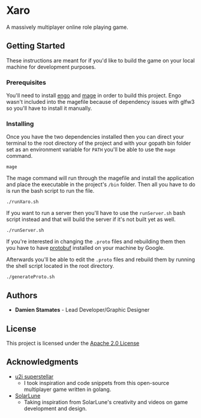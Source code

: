 # Xaro

A massively multiplayer online role playing game.

## Getting Started

These instructions are meant for if you'd like to build the game on your local machine for development purposes.

### Prerequisites

You'll need to install [engo](https://engo.io/) and [mage](https://github.com/magefile/mage) in order to build this project. Engo wasn't included into the magefile because of dependency issues with glfw3 so you'll have to install it manually.

### Installing

Once you have the two dependencies installed then you can direct your terminal to the root directory of the project and with your gopath bin folder set as an environment variable for `PATH` you'll be able to use the `mage` command.

```
mage
```

The mage command will run through the magefile and install the application and place the executable in the project's `/bin` folder. Then all you have to do is run the bash script to run the file.

```
./runXaro.sh
```

If you want to run a server then you'll have to use the `runServer.sh` bash script instead and that will build the server if it's not built yet as well.

```
./runServer.sh
```

If you're interested in changing the `.proto` files and rebuilding them then you have to have [protobuf](https://github.com/golang/protobuf) installed on your machine by Google.

Afterwards you'll be able to edit the `.proto` files and rebuild them by running the shell script located in the root directory.

```
./generateProto.sh
```

## Authors

* **Damien Stamates** - Lead Developer/Graphic Designer

## License

This project is licensed under the [Apache 2.0 License](LICENSE)

## Acknowledgments

* [u2i superstellar](https://github.com/u2i/superstellar)
    * I took inspiration and code snippets from this open-source multiplayer game written in golang.
* [SolarLune](https://github.com/SolarLune)
    * Taking inspiration from SolarLune's creativity and videos on game development and design.